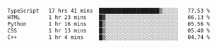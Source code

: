 <!--START_SECTION:waka-->

```txt
TypeScript   17 hrs 41 mins  ███████████████████▒░░░░░   77.53 %
HTML         1 hr 23 mins    █▓░░░░░░░░░░░░░░░░░░░░░░░   06.13 %
Python       1 hr 16 mins    █▒░░░░░░░░░░░░░░░░░░░░░░░   05.56 %
CSS          1 hr 13 mins    █▒░░░░░░░░░░░░░░░░░░░░░░░   05.40 %
C++          1 hr 4 mins     █▒░░░░░░░░░░░░░░░░░░░░░░░   04.74 %
```

<!--END_SECTION:waka-->

